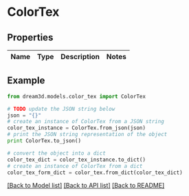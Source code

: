 # ColorTex


## Properties
Name | Type | Description | Notes
------------ | ------------- | ------------- | -------------

## Example

```python
from dream3d.models.color_tex import ColorTex

# TODO update the JSON string below
json = "{}"
# create an instance of ColorTex from a JSON string
color_tex_instance = ColorTex.from_json(json)
# print the JSON string representation of the object
print ColorTex.to_json()

# convert the object into a dict
color_tex_dict = color_tex_instance.to_dict()
# create an instance of ColorTex from a dict
color_tex_form_dict = color_tex.from_dict(color_tex_dict)
```
[[Back to Model list]](../README.md#documentation-for-models) [[Back to API list]](../README.md#documentation-for-api-endpoints) [[Back to README]](../README.md)


